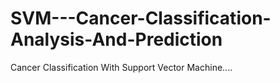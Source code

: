 # SVM---Cancer-Classification-Analysis-And-Prediction
Cancer Classification With Support Vector Machine....
